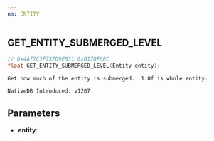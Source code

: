 ```yaml
---
ns: ENTITY
---
```

## GET_ENTITY_SUBMERGED_LEVEL

```c
// 0x4A77C3F73FD9E831 0x0170F68C
float GET_ENTITY_SUBMERGED_LEVEL(Entity entity);
```

```
Get how much of the entity is submerged.  1.0f is whole entity.

NativeDB Introduced: v1207
```

## Parameters
* **entity**:

